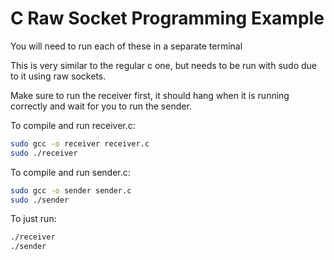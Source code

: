 # C Raw Socket Programming Example

You will need to run each of these in a separate terminal

This is very similar to the regular c one, but needs to be run with sudo due to it using raw sockets.

Make sure to run the receiver first, it should hang when it is running correctly and wait for you to run the sender.

To compile and run receiver.c:

```bash
sudo gcc -o receiver receiver.c
sudo ./receiver
```

To compile and run sender.c:

```bash
sudo gcc -o sender sender.c
sudo ./sender
```

To just run:

```bash
./receiver
./sender
```
